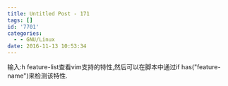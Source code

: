 ```yaml
---
title: Untitled Post - 171
tags: []
id: '7701'
categories:
  - - GNU/Linux
date: 2016-11-13 10:53:34
---
```


输入:h feature-list查看vim支持的特性,然后可以在脚本中通过if has("feature-name")来检测该特性.